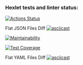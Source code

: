 ### Hexlet tests and linter status:
[![Actions Status](https://github.com/ArtyySz/frontend-project-46/actions/workflows/hexlet-check.yml/badge.svg)](https://github.com/ArtyySz/frontend-project-46/actions)

Flat JSON Files Diff
[![asciicast](https://asciinema.org/a/qgZR8pLhrRuQue6bgXfnqcpz1.svg)](https://asciinema.org/a/qgZR8pLhrRuQue6bgXfnqcpz1)

[![Maintainability](https://api.codeclimate.com/v1/badges/2992aa5c190fa63358f6/maintainability)](https://codeclimate.com/github/ArtyySz/frontend-project-46/maintainability)

[![Test Coverage](https://api.codeclimate.com/v1/badges/2992aa5c190fa63358f6/test_coverage)](https://codeclimate.com/github/ArtyySz/frontend-project-46/test_coverage)

Flat YAML Files Diff
[![asciicast](https://asciinema.org/a/LaH1PzpfD8GoYD6yNDSd6Qw4w.svg)](https://asciinema.org/a/LaH1PzpfD8GoYD6yNDSd6Qw4w)
